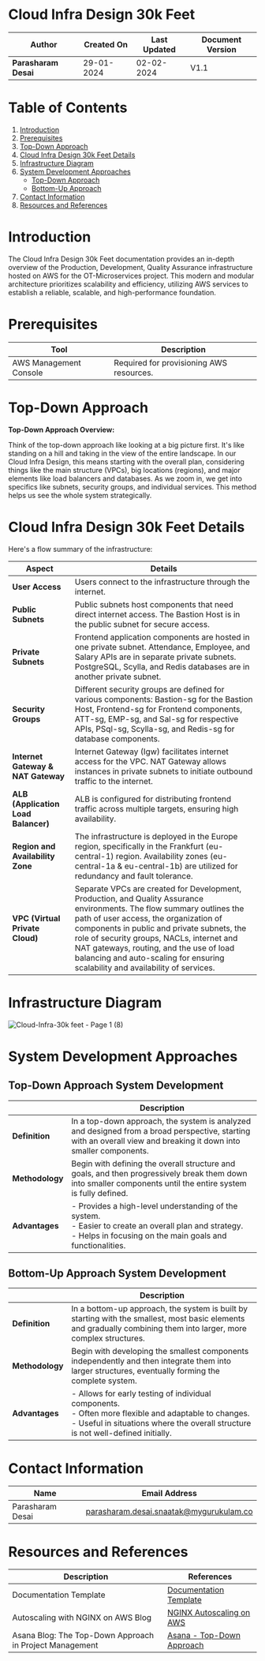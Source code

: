 # Cloud Infra Design 30k Feet

| **Author**           | **Created On** | **Last Updated** | **Document Version** |
| -------------------- | -------------- | ---------------- | -------------------- |
| **Parasharam Desai** | 29-01-2024     | 02-02-2024       | V1.1                 |

# Table of Contents

1. [Introduction](#introduction)
2. [Prerequisites](#prerequisites)
3. [Top-Down Approach](#top-down-approach)
4. [Cloud Infra Design 30k Feet Details](#cloud-infra-design-30k-feet-details)
5. [Infrastructure Diagram](#infrastructure-diagram)
6. [System Development Approaches](#system-development-approaches)
   - [Top-Down Approach](#top-down-approach-system-development)
   - [Bottom-Up Approach](#bottom-up-approach-system-development)
7. [Contact Information](#contact-information)
8. [Resources and References](#resources-and-references)

# Introduction

The Cloud Infra Design 30k Feet documentation provides an in-depth overview of the Production, Development, Quality Assurance infrastructure hosted on AWS for the OT-Microservices project. This modern and modular architecture prioritizes scalability and efficiency, utilizing AWS services to establish a reliable, scalable, and high-performance foundation.

# Prerequisites
| Tool                  | Description                                  |
|-----------------------|----------------------------------------------|
| AWS Management Console | Required for provisioning AWS resources.     |

# Top-Down Approach

**Top-Down Approach Overview:**

Think of the top-down approach like looking at a big picture first. It's like standing on a hill and taking in the view of the entire landscape. In our Cloud Infra Design, this means starting with the overall plan, considering things like the main structure (VPCs), big locations (regions), and major elements like load balancers and databases. As we zoom in, we get into specifics like subnets, security groups, and individual services. This method helps us see the whole system strategically.

# Cloud Infra Design 30k Feet Details

Here's a flow summary of the infrastructure:

| Aspect                  | Details                                                                                          |
|-------------------------|--------------------------------------------------------------------------------------------------|
| **User Access**         | Users connect to the infrastructure through the internet.                                          |
| **Public Subnets**      | Public subnets host components that need direct internet access. The Bastion Host is in the public subnet for secure access.                                   |
| **Private Subnets**     | Frontend application components are hosted in one private subnet. Attendance, Employee, and Salary APIs are in separate private subnets. PostgreSQL, Scylla, and Redis databases are in another private subnet.                             |
| **Security Groups**     | Different security groups are defined for various components: Bastion-sg for the Bastion Host, Frontend-sg for Frontend components, ATT-sg, EMP-sg, and Sal-sg for respective APIs, PSql-sg, Scylla-sg, and Redis-sg for database components.                         |
| **Internet Gateway & NAT Gateway** | Internet Gateway (Igw) facilitates internet access for the VPC. NAT Gateway allows instances in private subnets to initiate outbound traffic to the internet.                                 |
| **ALB (Application Load Balancer)** | ALB is configured for distributing frontend traffic across multiple targets, ensuring high availability.                                                  |
| **Region and Availability Zone** | The infrastructure is deployed in the Europe region, specifically in the Frankfurt (eu-central-1) region. Availability zones (eu-central-1a & eu-central-1b) are utilized for redundancy and fault tolerance.          |
| **VPC (Virtual Private Cloud)** | Separate VPCs are created for Development, Production, and Quality Assurance environments. The flow summary outlines the path of user access, the organization of components in public and private subnets, the role of security groups, NACLs, internet and NAT gateways, routing, and the use of load balancing and auto-scaling for ensuring scalability and availability of services. |



# Infrastructure Diagram

![Cloud-Infra-30k feet - Page 1 (8)](https://github.com/avengers-p7/Documentation/assets/156056709/b1fd7f43-f297-492e-8301-47126a0d4ec6)


# System Development Approaches

## Top-Down Approach System Development

|   | Description |
|---|-------------|
| **Definition** | In a top-down approach, the system is analyzed and designed from a broad perspective, starting with an overall view and breaking it down into smaller components. |
| **Methodology** | Begin with defining the overall structure and goals, and then progressively break them down into smaller components until the entire system is fully defined. |
| **Advantages**  | - Provides a high-level understanding of the system. <br/> - Easier to create an overall plan and strategy. <br/> - Helps in focusing on the main goals and functionalities. |

## Bottom-Up Approach System Development

|   | Description |
|---|-------------|
| **Definition** | In a bottom-up approach, the system is built by starting with the smallest, most basic elements and gradually combining them into larger, more complex structures. |
| **Methodology** | Begin with developing the smallest components independently and then integrate them into larger structures, eventually forming the complete system. |
| **Advantages**  | - Allows for early testing of individual components. <br/> - Often more flexible and adaptable to changes. <br/> - Useful in situations where the overall structure is not well-defined initially. |


# Contact Information

| Name               | Email Address                               |
| ------------------ | ------------------------------------------- |
| Parasharam Desai   | parasharam.desai.snaatak@mygurukulam.co     |

# Resources and References

| Description                                      | References  
| ------------------------------------------------- | ------------------------------------------------------------------- |
| Documentation Template                           | [Documentation Template](https://github.com/OT-MICROSERVICES/documentation-template/wiki/Application-Template) |
| Autoscaling with NGINX on AWS Blog                | [NGINX Autoscaling on AWS](https://www.nginx.com/blog/announcing-new-autoscaling-support-with-nginx-plus-on-aws-cloud-quick-start/) |
| Asana Blog: The Top-Down Approach in Project Management | [Asana - Top-Down Approach](https://asana.com/resources/top-down-approach) |

